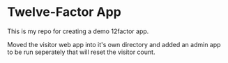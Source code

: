 # Twelve-Factor App

This is my repo for creating a demo 12factor app.

Moved the visitor web app into it's own directory and 
added an admin app to be run seperately that will reset
the visitor count.